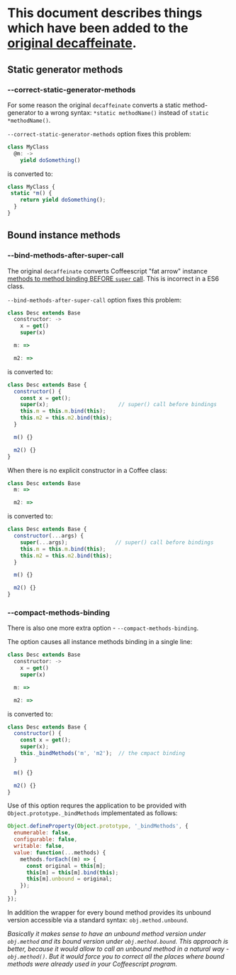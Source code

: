 # This document describes things which have been added to the [original decaffeinate](https://github.com/decaffeinate/decaffeinate).


## Static generator methods

### --correct-static-generator-methods

For some reason the original `decaffeinate` converts a static method-generator to a wrong syntax: `*static methodName()` instead of `static *methodName()`.

`--correct-static-generator-methods` option fixes this problem:
  
```javascript
class MyClass
  @m: ->
    yield doSomething()
```
is converted to:
```javascript
class MyClass {
 static *m() {
    return yield doSomething();
  }
}
```


## Bound instance methods

### --bind-methods-after-super-call

The original `decaffeinate` converts Coffeescript "fat arrow" instance [methods to method binding BEFORE `super` call](https://github.com/decaffeinate/decaffeinate/blob/master/docs/suggestions.md#javascript-after-decaffeinate). This is incorrect in a ES6 class.

`--bind-methods-after-super-call` option fixes this problem:

```javascript
class Desc extends Base
  constructor: ->
    x = get()
    super(x)

  m: =>

  m2: =>
```
is converted to:
```javascript
class Desc extends Base {
  constructor() {
    const x = get();
    super(x);                      // super() call before bindings
    this.m = this.m.bind(this);
    this.m2 = this.m2.bind(this);
  }

  m() {}

  m2() {}
}
```

When there is no explicit constructor in a Coffee class:

```javascript
class Desc extends Base
  m: =>

  m2: =>
```
is converted to:
```javascript
class Desc extends Base {
  constructor(...args) {
    super(...args);               // super() call before bindings
    this.m = this.m.bind(this);
    this.m2 = this.m2.bind(this);
  }

  m() {}

  m2() {}
}
```

### --compact-methods-binding

There is also one more extra option - `--compact-methods-binding`.

The option causes all instance methods binding in a single line:

```javascript
class Desc extends Base
  constructor: ->
    x = get()
    super(x)

  m: =>

  m2: =>
```
is converted to:
```javascript
class Desc extends Base {
  constructor() {
    const x = get();
    super(x);
    this._bindMethods('m', 'm2');  // the cmpact binding
  }

  m() {}

  m2() {}
}
```

Use of this option requres the application to be provided with `Object.prototype._bindMethods` implementated as follows:
```javascript
Object.defineProperty(Object.prototype, '_bindMethods', {
  enumerable: false,
  configurable: false,
  writable: false,
  value: function(...methods) {
    methods.forEach((m) => {
      const original = this[m];
      this[m] = this[m].bind(this);
      this[m].unbound = original;
    });
  }
});
```

In addition the wrapper for every bound method provides its unbound version accessible via a standard syntax: `obj.method.unbound`.

_Basically it makes sense to have an unbound method version under `obj.method` and its bound version under `obj.method.bound`. This approach is better, because it would allow to call an unbound method in a natural way - `obj.method()`. But it would force you to correct all the places where bound methods were already used in your Coffeescript program._




